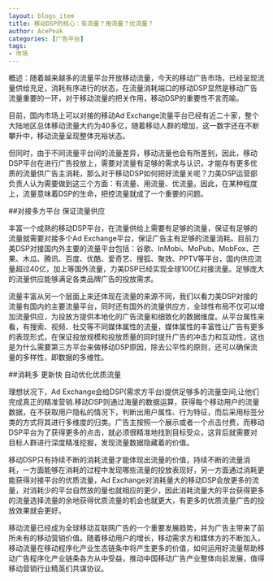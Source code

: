 ```yaml
---
layout: blogs_item
title: 移动DSP的核心：有流量？用流量？优流量？
author: AcePeak
categories: [广告平台]
tags: 
- 市场
---
```



概述：随着越来越多的流量平台开放移动流量，今天的移动广告市场，已经呈现流量供给充足，消耗有序进行的状态，在流量消耗端口的移动DSP显然是移动广告流量重要的一环，对于移动流量的把关作用，移动DSP的重要性不言而喻。


目前，国内市场上可以对接的移动Ad Exchange流量平台已经有近二十家，整个大陆地区总体移动流量大约为40多亿，随着移动人群的增加，这一数字还在不断攀升中，移动流量呈现整体充裕状态。


但同时，由于不同流量平台间的流量差异，移动流量也会有所差别，因此，移动DSP平台在进行广告投放上，需要对流量有足够的需求与认识，才能存有更多优质的流量供广告主消耗，那么对于移动DSP如何把好流量关呢？力美DSP运营部负责人认为需要做到这三个方面：有流量、用流量、优流量。因此，在某种程度上，流量意味着DSP的生命，把控流量就成了一个重要的问题。 


##对接多方平台 保证流量供应


丰富一个成熟的移动DSP平台，在流量供给上需要有足够的流量，保证有足够的流量就需要对接多个Ad Exchange平台，保证广告主有足够的流量消耗。目前力美DSP对接国内外主要的流量平台包括：谷歌、InMobi、MoPub、MobFox、芒果、木瓜、腾讯、百度、优酷、爱奇艺、搜狐、聚效、PPTV等平台，国内供应流量超过40亿，加上等国外流量，力美DSP已经实现全球100亿对接流量。足够庞大的流量供应能够满足各类品牌广告的投放需求。


流量丰富从另一个层面上来还体现在流量的来源不同，我们以看力美DSP对接的流量有国内的主要流量平台，同时还有国外的流量供应方，全球性布局不仅可以增加流量供应，为投放方提供本地化的广告流量和细致化的数据维度。从平台属性来看，有搜索、视频、社交等不同媒体属性的流量，媒体属性的丰富性让广告有更多的表现形式，在保证投放规模和投放质量的同时提升广告的冲击力和互动性，这也是为什么需要第三方平台来做移动DSP原因，除去公平性的原则，还可以确保流量的多样性，即数据的多维性。


##消耗多 更新快 自动优化优质流量


理想状况下，Ad Exchange会给DSP(需求方平台)提供足够多的流量空间,让他们完成真正的精准营销.移动DSP则通过海量的数据运算，获得每个移动用户的流量数据，在不获取用户隐私的情况下，判断出用户属性、行为特征，而后采用标签分类的方式将其进行多维度的归类。广告主按照一个展示或者一个点击付费，而移动DSP平台为了获得更多的点击，就必须很精准地找到目标受众，这背后就需要对目标人群进行深度精准挖掘，发现流量数据隐藏着的价值。


移动DSP只有持续不断的消耗流量才能体现出流量的价值，持续不断的流量消耗，一方面能够在消耗的过程中发现哪些流量的投放表现好，另一方面通过消耗更能获得对接平台的优质流量，Ad Exchange对消耗量大的移动DSP会放更多的流量，对消耗少的平台自然放的量也就相应的更少，因此消耗流量大的平台获得更多的流量选择流量的余地获得优质流量的机会也就更大，有更多的优质流量广告的投放效果就会更好。


移动流量已经成为全球移动互联网广告的一个重要发展趋势，并为广告主带来了前所未有的移动营销价值。随着移动用户的增长，移动需求方和媒体方的不断加入，移动流量在移动程序化产业生态链条中将产生更多的价值，如何运用好流量帮助移动广告程序化产业链条各方从中受益，推动中国移动广告产业整体向前发展，值得移动营销行业精英们共谋协议。